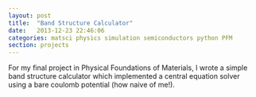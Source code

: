 ```yaml
---
layout: post
title:  "Band Structure Calculator"
date:   2013-12-23 22:46:06
categories: matsci physics simulation semiconductors python PFM
section: projects
---
```


For my final project in Physical Foundations of Materials, I wrote a simple band structure calculator which implemented a central equation solver using a bare coulomb potential (how naive of me!).